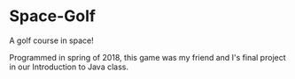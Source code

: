 # Space-Golf
A golf course in space!

Programmed in spring of 2018, this game was my friend and I's final project in our Introduction to Java class.
